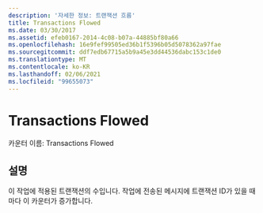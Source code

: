 ```yaml
---
description: '자세한 정보: 트랜잭션 흐름'
title: Transactions Flowed
ms.date: 03/30/2017
ms.assetid: efeb0167-2014-4c08-b07a-44885bf80a66
ms.openlocfilehash: 16e9fef99505ed36b1f5396b05d5078362a97fae
ms.sourcegitcommit: ddf7edb67715a5b9a45e3dd44536dabc153c1de0
ms.translationtype: MT
ms.contentlocale: ko-KR
ms.lasthandoff: 02/06/2021
ms.locfileid: "99655073"
---
```

# <a name="transactions-flowed"></a>Transactions Flowed

카운터 이름: Transactions Flowed  
  
## <a name="description"></a>설명  

 이 작업에 적용된 트랜잭션의 수입니다. 작업에 전송된 메시지에 트랜잭션 ID가 있을 때마다 이 카운터가 증가합니다.
